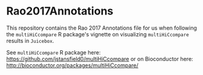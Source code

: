 # Rao2017Annotations

This repository contains the Rao 2017 Annotations file for us when following the `multiHiCcompare` R package's vignette on visualizing `multiHiCcompare` results in `Juicebox`. 

See `multiHiCcompare` R package here: https://github.com/jstansfield0/multiHiCcompare or on Bioconductor here: 	http://bioconductor.org/packages/multiHiCcompare/


